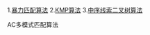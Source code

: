 1.[暴力匹配算法](https://github.com/KenmyZhang/InterviewQuestionsAndAnswer/blob/master/questions/Brute-Force.md)
2.[KMP算法](https://github.com/KenmyZhang/InterviewQuestionsAndAnswer/blob/master/questions/KMP.md)
3.[中序线索二叉树算法](https://github.com/KenmyZhang/InterviewQuestionsAndAnswer/blob/master/questions/ThreadedBTree.md)


AC多模式匹配算法